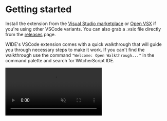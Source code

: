 # Getting started

Install the extension from the [Visual Studio marketplace](https://marketplace.visualstudio.com/items?itemName=SpontanCombust.witcherscript-ide) or [Open VSX](https://open-vsx.org/extension/SpontanCombust/witcherscript-ide) if you're using other VSCode variants. You can also grab a .vsix file directly from the [releases](https://github.com/SpontanCombust/witcherscript-ide/releases) page.

WIDE's VSCode extension comes with a quick walkthrough that will guide you through necessary steps to make it work. If you can't find the walkthrough use the command `"Welcome: Open Walkthrough..."` in the command palette and search for WitcherScript IDE.

<video controls muted>
  <source src="../../assets/user-manual/getting-started/getting-started.mp4" type="video/mp4">
</video>
